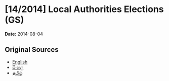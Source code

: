 # [14/2014] Local Authorities Elections (GS)

**Date:** 2014-08-04

## Original Sources

- [English](https://documents.gov.lk/view/bills/2014/8/14-2014_E.pdf)
- [සිංහල](https://documents.gov.lk/view/bills/2014/8/14-2014_S.pdf)
- [தமிழ்](https://documents.gov.lk/view/bills/2014/8/14-2014_T.pdf)
